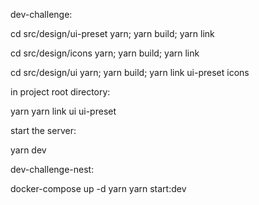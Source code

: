 dev-challenge:

cd src/design/ui-preset
yarn; yarn build; yarn link

cd src/design/icons
yarn; yarn build; yarn link

cd src/design/ui
yarn; yarn build; yarn link ui-preset icons


in project root directory:

yarn
yarn link ui ui-preset

start the server:

yarn dev


dev-challenge-nest:

docker-compose up -d
yarn
yarn start:dev
